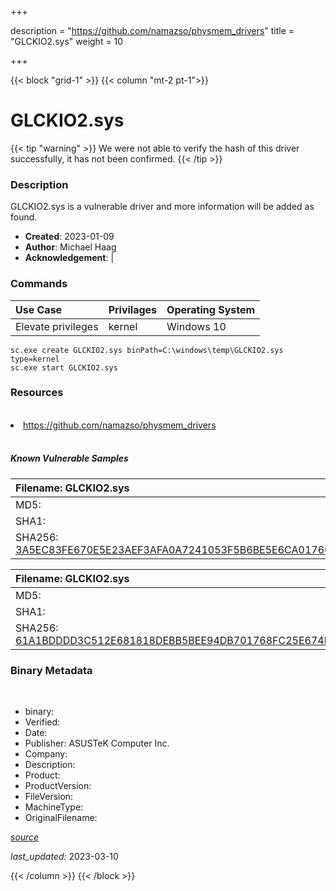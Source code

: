 +++

description = "https://github.com/namazso/physmem_drivers"
title = "GLCKIO2.sys"
weight = 10

+++


{{< block "grid-1" >}}
{{< column "mt-2 pt-1">}}




# GLCKIO2.sys 


{{< tip "warning" >}}
We were not able to verify the hash of this driver successfully, it has not been confirmed.
{{< /tip >}}




### Description


GLCKIO2.sys is a vulnerable driver and more information will be added as found.


- **Created**: 2023-01-09
- **Author**: Michael Haag
- **Acknowledgement**:  | [](https://twitter.com/)

### Commands

| Use Case | Privilages | Operating System | 
|:---- | ---- | ---- |
| Elevate privileges | kernel | Windows 10 |

```
sc.exe create GLCKIO2.sys binPath=C:\windows\temp\GLCKIO2.sys type=kernel
sc.exe start GLCKIO2.sys
```

### Resources
<br>


<li><a href=" https://github.com/namazso/physmem_drivers"> https://github.com/namazso/physmem_drivers</a></li>


<br>


##### Known Vulnerable Samples

| Filename: GLCKIO2.sys |
|:---- |
|MD5: <a href="https://www.virustotal.com/gui/file/{&#39;Filename&#39;: &#39;GLCKIO2.sys&#39;, &#39;MD5&#39;: &#39;&#39;, &#39;SHA1&#39;: &#39;&#39;, &#39;SHA256&#39;: &#39;3A5EC83FE670E5E23AEF3AFA0A7241053F5B6BE5E6CA01766D6B5F9177183C25&#39;}"></a>|
|SHA1: <a href="https://www.virustotal.com/gui/file/{&#39;Filename&#39;: &#39;GLCKIO2.sys&#39;, &#39;MD5&#39;: &#39;&#39;, &#39;SHA1&#39;: &#39;&#39;, &#39;SHA256&#39;: &#39;3A5EC83FE670E5E23AEF3AFA0A7241053F5B6BE5E6CA01766D6B5F9177183C25&#39;}"></a>|
|SHA256: <a href="https://www.virustotal.com/gui/file/{&#39;Filename&#39;: &#39;GLCKIO2.sys&#39;, &#39;MD5&#39;: &#39;&#39;, &#39;SHA1&#39;: &#39;&#39;, &#39;SHA256&#39;: &#39;3A5EC83FE670E5E23AEF3AFA0A7241053F5B6BE5E6CA01766D6B5F9177183C25&#39;}">3A5EC83FE670E5E23AEF3AFA0A7241053F5B6BE5E6CA01766D6B5F9177183C25</a>|

| Filename: GLCKIO2.sys |
|:---- |
|MD5: <a href="https://www.virustotal.com/gui/file/{&#39;Filename&#39;: &#39;GLCKIO2.sys&#39;, &#39;MD5&#39;: &#39;&#39;, &#39;SHA1&#39;: &#39;&#39;, &#39;SHA256&#39;: &#39;61A1BDDDD3C512E681818DEBB5BEE94DB701768FC25E674FCAD46592A3259BD0&#39;}"></a>|
|SHA1: <a href="https://www.virustotal.com/gui/file/{&#39;Filename&#39;: &#39;GLCKIO2.sys&#39;, &#39;MD5&#39;: &#39;&#39;, &#39;SHA1&#39;: &#39;&#39;, &#39;SHA256&#39;: &#39;61A1BDDDD3C512E681818DEBB5BEE94DB701768FC25E674FCAD46592A3259BD0&#39;}"></a>|
|SHA256: <a href="https://www.virustotal.com/gui/file/{&#39;Filename&#39;: &#39;GLCKIO2.sys&#39;, &#39;MD5&#39;: &#39;&#39;, &#39;SHA1&#39;: &#39;&#39;, &#39;SHA256&#39;: &#39;61A1BDDDD3C512E681818DEBB5BEE94DB701768FC25E674FCAD46592A3259BD0&#39;}">61A1BDDDD3C512E681818DEBB5BEE94DB701768FC25E674FCAD46592A3259BD0</a>|




### Binary Metadata
<br>

- binary: 
- Verified: 
- Date: 
- Publisher: ASUSTeK Computer Inc.
- Company: 
- Description: 
- Product: 
- ProductVersion: 
- FileVersion: 
- MachineType: 
- OriginalFilename: 

[*source*](https://github.com/magicsword-io/LOLDrivers/tree/main/yaml/glckio2.sys.yml)

*last_updated:* 2023-03-10


{{< /column >}}
{{< /block >}}
